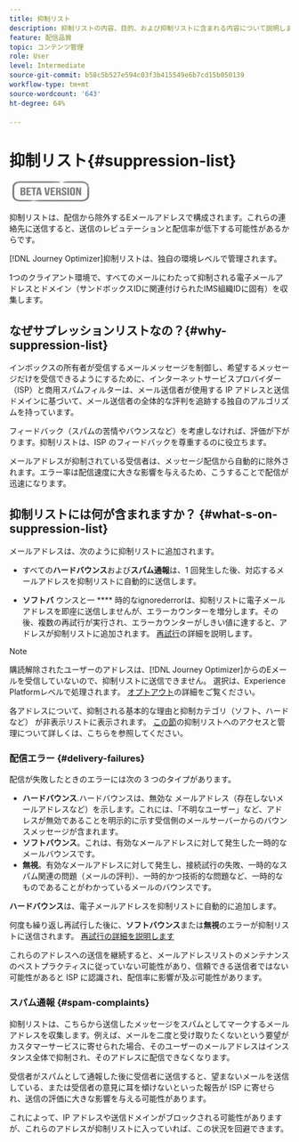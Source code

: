 ```yaml
---
title: 抑制リスト
description: 抑制リストの内容、目的、および抑制リストに含まれる内容について説明します。
feature: 配信品質
topic: コンテンツ管理
role: User
level: Intermediate
source-git-commit: b58c5b527e594c03f3b415549e6b7cd15b050139
workflow-type: tm+mt
source-wordcount: '643'
ht-degree: 64%

---
```


# 抑制リスト{#suppression-list}

![](assets/do-not-localize/badge.png)

抑制リストは、配信から除外するEメールアドレスで構成されます。これらの連絡先に送信すると、送信のレピュテーションと配信率が低下する可能性があるからです。

 [!DNL Journey Optimizer]抑制リストは、独自の環境レベルで管理されます。

1つのクライアント環境で、すべてのメールにわたって抑制される電子メールアドレスとドメイン（サンドボックスIDに関連付けられたIMS組織IDに固有）を収集します。

<!--It gathers spam complaints, hard bounces, and soft bounces that occur consistently.-->

## なぜサプレッションリストなの？{#why-suppression-list}

インボックスの所有者が受信するメールメッセージを制御し、希望するメッセージだけを受信できるようにするために、インターネットサービスプロバイダー（ISP）と商用スパムフィルターは、メール送信者が使用する IP アドレスと送信ドメインに基づいて、メール送信者の全体的な評判を追跡する独自のアルゴリズムを持っています。

フィードバック（スパムの苦情やバウンスなど）を考慮しなければ、評価が下がります。抑制リストは、ISP のフィードバックを尊重するのに役立ちます。

メールアドレスが抑制されている受信者は、メッセージ配信から自動的に除外されます。エラー率は配信速度に大きな影響を与えるため、こうすることで配信が迅速になります。

## 抑制リストには何が含まれますか？ {#what-s-on-suppression-list}

メールアドレスは、次のように抑制リストに追加されます。

* すべての&#x200B;**ハードバウンス**&#x200B;および&#x200B;**スパム通報**&#x200B;は、1 回発生した後、対応するメールアドレスを抑制リストに自動的に送信します。

* **ソフトバ** ウンスと一 **** 時的なignorederrorは、抑制リストに電子メールアドレスを即座に送信しませんが、エラーカウンターを増分します。その後、複数の再試行が実行され、エラーカウンターがしきい値に達すると、アドレスが抑制リストに追加されます。 [再試行](configuration/retries.md)の詳細を説明します。

<!--You can also manually add an address to the suppression list. Manual category will be available when ability to manually add an address to the suppression list (via API) is released.-->

>[!NOTE]
>
>購読解除されたユーザーのアドレスは、[!DNL Journey Optimizer]からのEメールを受信していないので、抑制リストに送信できません。 選択は、Experience Platformレベルで処理されます。 [オプトアウト](../using/consent.md)の詳細をご覧ください。
<!--Email addresses of recipients who **unsubscribe** from your sendings are NOT sent to the suppression list. Confirmed by eng.: "Subscribe and Unsubscribe are handled by the Consent/Subscription service. A user that opts out will not make it to the suppression list – we won’t send them emails."-->

各アドレスについて、抑制される基本的な理由と抑制カテゴリ（ソフト、ハードなど） が非表示リストに表示されます。 [この節](configuration/manage-suppression-list.md)の抑制リストへのアクセスと管理について詳しくは、こちらを参照してください。

<!--Once a message is sent, the message logs allow you to view the delivery status for each recipient and the associated failure type and reason. [Learn more about monitoring message execution](monitoring.md). NO ACCESS TO LOGS YET-->

### 配信エラー {#delivery-failures}

配信が失敗したときのエラーには次の 3 つのタイプがあります。

* **ハードバウンス**.ハードバウンスは、無効な メールアドレス（存在しないメールアドレスなど）を示します。これには、「不明なユーザー」など、アドレスが無効であることを明示的に示す受信側のメールサーバーからのバウンスメッセージが含まれます。
* **ソフトバウンス**。これは、有効なメールアドレスに対して発生した一時的なメールバウンスです。
* **無視**。有効なメールアドレスに対して発生し、接続試行の失敗、一時的なスパム関連の問題（メールの評判）、一時的かつ技術的な問題など、一時的なものであることがわかっているメールのバウンスです。<!--does it exist in CJM?-->

**ハードバウンス**&#x200B;は、電子メールアドレスを抑制リストに自動的に追加します。

何度も繰り返し再試行した後に、**ソフトバウンス**&#x200B;または&#x200B;**無視**&#x200B;のエラーが抑制リストに送信されます。 [再試行の詳細を説明します](configuration/retries.md)

これらのアドレスへの送信を継続すると、メールアドレスリストのメンテナンスのベストプラクティスに従っていない可能性があり、信頼できる送信者ではない可能性があると ISP に認識され、配信率に影響が及ぶ可能性があります。

### スパム通報 {#spam-complaints}

抑制リストは、こちらから送信したメッセージをスパムとしてマークするメールアドレスを収集します。例えば、メールを二度と受け取りたくないという要望がカスタマーサービスに寄せられた場合、そのユーザーのメールアドレスはインスタンス全体で抑制され、そのアドレスに配信できなくなります。

受信者がスパムとして通報した後に受信者に送信すると、望まないメールを送信している、または受信者の意見に耳を傾けないといった報告が ISP に寄せられ、送信の評価に大きな影響を与える可能性があります。

これによって、IP アドレスや送信ドメインがブロックされる可能性がありますが、これらのアドレスが抑制リストに入っていれば、この状況を回避できます。

<!--### Unsubscriptions {#unsubscriptions}

Every email sent to recipients must include an unsubscribe link. Upon clicking this link, if a recipient confirms [opting out](consent.md), the corresponding email address is immediately sent to the suppression list. This user must not receive communication from your brand until subscribed again.
NOT TRUE > "Subscribe and Unsubscribe are handled by the Consent/Subscription service. A user that opts out will not make it to the suppression list – we won’t send them emails."-->

<!--MOVED to Configuration/Retries section

The threshold is set at three errors:
* For the same delivery, at the third attempt, the address is suppressed.
* If there are different deliveries and two errors occur at least 24 hours apart, the error counter is incremented upon each error and the address is also suppressed at the third attempt.
When a delivery is successful after a retry, the error counter of the address is reinitialized.

### Retries {#retries}

If a message fails due to a temporary bounce of the **Ignored** type, retries will be performed for **3.5 days** from the time the message was added to the email queue.

The minimum delay between retries and the maximum number of retries to be performed are ///managed by the Enhanced MTA/// based on how well an IP is performing, both historically and currently at a given domain.

After 3.5 days, any message in the retry queue will be removed from the queue and sent back as a bounce.-->
